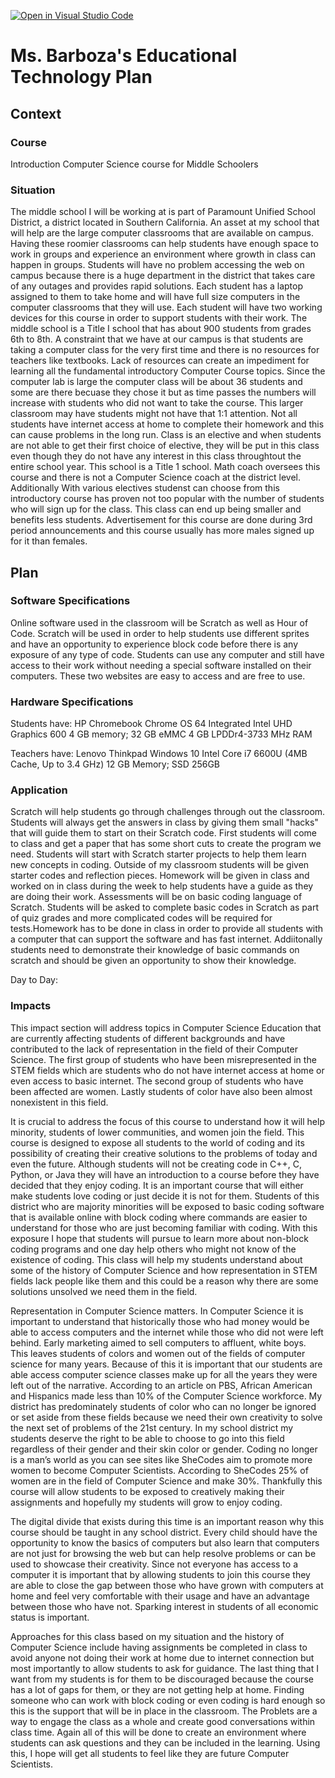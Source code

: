 [![Open in Visual Studio Code](https://classroom.github.com/assets/open-in-vscode-f059dc9a6f8d3a56e377f745f24479a46679e63a5d9fe6f495e02850cd0d8118.svg)](https://classroom.github.com/online_ide?assignment_repo_id=5862833&assignment_repo_type=AssignmentRepo)
# Ms. Barboza's Educational Technology Plan


## Context

### Course

Introduction Computer Science course for Middle Schoolers

### Situation

The middle school I will be working at is part of Paramount Unified School District, a district located in Southern California. An asset at my school that will help are the large computer classrooms that are available on campus. Having these roomier classrooms can help students have enough space to work in groups and experience an environment where growth in class can happen in groups. Students will have no problem accessing the web on campus because there is a huge department in the district that takes care of any outages and provides rapid solutions. Each student has a laptop assigned to them to take home and will have full size computers in the computer classrooms that they will use. Each student will have two working devices for this course in order to support students with their work. The middle school is a Title I school that has about 900 students from grades 6th to 8th. 
A constraint that we have at our campus is that students are taking a computer class for the very first time and there is no resources for teachers like textbooks. Lack of resources can create an impediment for learning all the fundamental introductory Computer Course topics. Since the computer lab is large the computer class will be about 36 students and some are there becuase they chose it but as time passes the numbers will increase with students who did not want to take the course. This larger classroom may have  students might not have that 1:1 attention. Not all students have internet access at home to complete their homework and this can cause problems in the long run. Class is an elective and when students are not able to get their first choice of elective, they will be put in this class even though they do not have any interest in this class throughtout the entire school year. This school is a Title 1 school. Math coach oversees this course and there is not a Computer Science coach at the district level. Additionally With various electives studenst can choose from  this introductory course has proven not too popular with the number of students who will sign up for the class. This class can end up being smaller and benefits less students.  Advertisement for this course are done during 3rd period announcements and this course usually has more males signed up for it than females.


## Plan

### Software Specifications

Online software used in the classroom will be Scratch as well as Hour of Code. Scratch will be used in order to help students use different sprites and have an opportunity to experience block code before there is any exposure of any type of code. Students can use any computer and still have access to their work without needing a special software installed on their computers. These two websites are easy to access and are free to use. 

### Hardware Specifications


Students have:
HP Chromebook 
Chrome OS 64
Integrated Intel UHD Graphics 600
4 GB memory; 32 GB eMMC 
4 GB LPDDr4-3733 MHz RAM


Teachers have:
Lenovo Thinkpad 
Windows 10
Intel Core i7 6600U (4MB Cache, Up to 3.4 GHz)
12 GB Memory; SSD	256GB



### Application
Scratch will help students go through challenges through out the classroom. 
Students will always get the answers in class by giving them small "hacks" that will guide them to start on their Scratch code. First students will come to class and
get a paper that has some short cuts to create the program we need. Students will start with Scratch starter projects to help them learn new concepts in coding.
Outside of my classroom students will be given starter codes and reflection pieces. Homework will be given in class and worked on in class during the week to help students have a guide as they are doing their work. Assessments will be on basic coding language of Scratch. Students will be asked to complete basic codes in Scratch as part of quiz grades and more complicated codes will be required for tests.Homework has to be done in class in order to provide all students with a computer that can support the software and has fast internet. Addiitonally students need to demonstrate their knowledge of basic commands on scratch and should be given an opportunity to show their knowledge. 

Day to Day:


### Impacts


This impact section will address topics in Computer Science Education that are currently affecting students of different backgrounds and have contributed to the lack of representation in the field of their Computer Science. The first group of students who have been misrepresented in the STEM fields which are students who do not have internet access at home or even access to basic internet. The second group of students who have been affected are women. Lastly students of color have also been almost nonexistent in this field.

It is crucial to address the focus of this course to understand how it will help minority, students of lower communities, and women join the field. This course is designed to expose all students to the world of coding and its possibility of creating their creative solutions to the problems of today and even the future. Although students will not be creating code in  C++, C, Python, or Java they will have an introduction to a course before they have decided that they enjoy coding. It is an important course that will either make students love coding or just decide it is not for them. Students of this district who are majority minorities will be exposed to basic coding software that is available online with block coding where commands are easier to understand for those who are just becoming familiar with coding.  With this exposure I hope that students will pursue to learn more about non-block coding programs and one day help others who might not know of the existence of coding. This class will help my students understand about some of the history of Computer Science and how representation in STEM fields lack people like them and this could be a reason why there are some solutions unsolved we need them in the field. 

Representation in Computer Science matters. In Computer Science it is important to understand that historically those who had money would be able to access computers and the internet while those who did not were left behind. Early marketing aimed to sell computers to affluent, white boys. This leaves students of colors and women out of the fields of computer science for many years. Because of this it is important that our students are able access computer science classes make up for all the years they were left out of the narrative. According to an article on PBS, African American and Hispanics made less than 10% of the Computer Science workforce. My district has predominately students of color who can no longer be ignored or set aside from these fields because we need their own creativity to solve the next set of problems of the 21st century. In my school district my students deserve the right to be able to choose to go into this field regardless of their gender and their skin color or gender. Coding no longer is a man’s world as you can see sites like SheCodes aim to promote more women to become Computer Scientists. According to SheCodes 25% of women are in the field of Computer Science and make 30%. Thankfully this course will allow students to be exposed to creatively making their assignments and hopefully my students will grow to enjoy coding.

The digital divide that exists during this time is an important reason why this course should be taught in any school district. Every child should have the opportunity to know the basics of computers but also learn that computers are not just for browsing the web but can help resolve problems or can be used to showcase their creativity. Since not everyone has access to a computer it is important that by allowing students to join this course they are able to close the gap between those who have grown with computers at home and feel very comfortable with their usage and have an advantage between those who have not. Sparking interest in students of all economic status is important. 

Approaches for this class based on my situation and the history of Computer Science include having assignments be completed in class to avoid anyone not doing their work at home due to internet connection but most importantly to allow students to ask for guidance. The last thing that I want from my students is for them to be discouraged because the course has a lot of gaps for them, or they are not getting help at home. Finding someone who can work with block coding or even coding is hard enough so this is the support that will be in place in the classroom. The Problets are a way to engage the class as a whole and create good conversations within class time. Again all of this will be done to create an environment where students can ask questions and they can be included in the learning. Using this, I hope will get all students to feel like they are  future Computer Scientists. 


